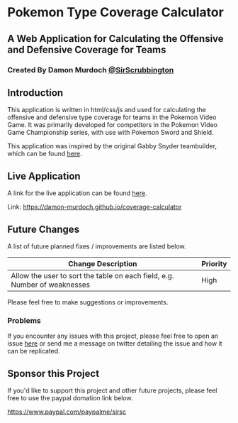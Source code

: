 # Pokemon Type Coverage Calculator
## A Web Application for Calculating the Offensive and Defensive Coverage for Teams
### Created By Damon Murdoch [@SirScrubbington](https://github.com/SirScrubbington)

## Introduction
This application is written in html/css/js and used for calculating the offensive 
and defensive type coverage for teams in the Pokemon Video Game. It was primarily
developed for competitors in the Pokemon Video Game Championship series, with use
with Pokemon Sword and Shield. 

This application was inspired by the original Gabby Snyder teambuilder, which can
be found [here](https://gabbysnyder.github.io/).

## Live Application
A link for the live application can be found 
[here](https://damon-murdoch.github.io/coverage-calculator).

Link: https://damon-murdoch.github.io/coverage-calculator

## Future Changes
A list of future planned fixes / improvements are listed below.

| Change Description                                                        | Priority |
| ------------------------------------------------------------------------- | -------- |
| Allow the user to sort the table on each field, e.g. Number of weaknesses | High     |

Please feel free to make suggestions or improvements.

### Problems
If you encounter any issues with this project, please feel free to open an issue 
[here](https://github.com/damon-murdoch/powershell-profile/issues) or send me a 
message on twitter detailing the issue and how it can be replicated.

## Sponsor this Project
If you'd like to support this project and other future projects, 
please feel free to use the paypal domation link below.

https://www.paypal.com/paypalme/sirsc